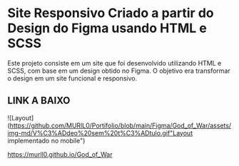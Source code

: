# Site Responsivo Criado a partir do Design do Figma usando HTML e SCSS

Este projeto consiste em um site que foi desenvolvido utilizando HTML e SCSS, com base em um design obtido no Figma. O objetivo era transformar o design em um site funcional e responsivo.

## LINK A BAIXO

![Layout](https://github.com/MURlL0/Portifolio/blob/main/Figma/God_of_War/assets/img-md/V%C3%ADdeo%20sem%20t%C3%ADtulo.gif"Layout implementado no mobile")

https://murll0.github.io/God_of_War



